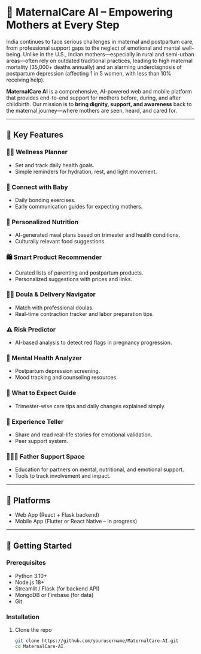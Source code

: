 # 🤱 MaternalCare AI – Empowering Mothers at Every Step

India continues to face serious challenges in maternal and postpartum care, from professional support gaps to the neglect of emotional and mental well-being. Unlike in the U.S., Indian mothers—especially in rural and semi-urban areas—often rely on outdated traditional practices, leading to high maternal mortality (35,000+ deaths annually) and an alarming underdiagnosis of postpartum depression (affecting 1 in 5 women, with less than 10% receiving help).

**MaternalCare AI** is a comprehensive, AI-powered web and mobile platform that provides end-to-end support for mothers before, during, and after childbirth. Our mission is to **bring dignity, support, and awareness** back to the maternal journey—where mothers are seen, heard, and cared for.

---

## 🌟 Key Features

### 🧘‍♀️ Wellness Planner
- Set and track daily health goals.
- Simple reminders for hydration, rest, and light movement.

### 👶 Connect with Baby
- Daily bonding exercises.
- Early communication guides for expecting mothers.

### 🍲 Personalized Nutrition
- AI-generated meal plans based on trimester and health conditions.
- Culturally relevant food suggestions.

### 🛍️ Smart Product Recommender
- Curated lists of parenting and postpartum products.
- Personalized suggestions with prices and links.

### 🧑‍🍼 Doula & Delivery Navigator
- Match with professional doulas.
- Real-time contraction tracker and labor preparation tips.

### ⚠️ Risk Predictor
- AI-based analysis to detect red flags in pregnancy progression.

### 🧠 Mental Health Analyzer
- Postpartum depression screening.
- Mood tracking and counseling resources.

### 📆 What to Expect Guide
- Trimester-wise care tips and daily changes explained simply.

### 📖 Experience Teller
- Share and read real-life stories for emotional validation.
- Peer support system.

### 👨‍👩‍👧 Father Support Space
- Education for partners on mental, nutritional, and emotional support.
- Tools to track involvement and impact.

---

## 📱 Platforms

- Web App (React + Flask backend)
- Mobile App (Flutter or React Native – in progress)

---

## 🚀 Getting Started

### Prerequisites
- Python 3.10+
- Node.js 18+
- Streamlit / Flask (for backend API)
- MongoDB or Firebase (for data)
- Git

### Installation

1. Clone the repo  
   ```bash
   git clone https://github.com/yourusername/MaternalCare-AI.git
   cd MaternalCare-AI
